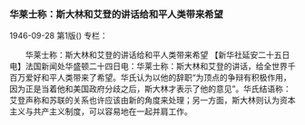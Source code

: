 ### 华莱士称：斯大林和艾登的讲话给和平人类带来希望

1946-09-28
第1版()
专栏：

　　华莱士称：斯大林和艾登的讲话给和平人类带来希望
    【新华社延安二十五日电】法国新闻处华盛顿二十四日电：华莱士称：斯大林和艾登的讲话，给全世界千百万爱好和平人类带来了希望。华氏认为以他的辞职“为顶点的争辩有积极作用，因为正是当着他和美国政府分歧之后，斯大林才表示了他的意见”。华氏结语称：艾登声称和苏联的关系也许应该由新的角度来处理；另一方面，斯大林则认为资本主义与共产主义制度，可以容易地在一起并肩工作。
